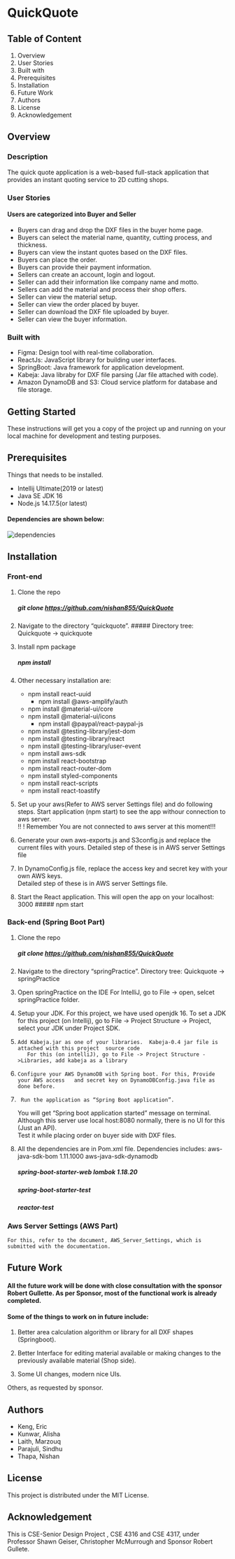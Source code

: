 # QuickQuote
## Table of Content
1.	Overview
2.	User Stories
3.	Built with
4.	Prerequisites
5.	Installation
6.	Future Work
7.	Authors
8.	License
9.	Acknowledgement
## Overview
### Description
The quick quote application is a web-based full-stack application that provides an instant quoting service to 2D cutting shops.
### User Stories
#### Users are categorized into Buyer and Seller
* Buyers can drag and drop the DXF files in the buyer home page.
* Buyers can select the material name, quantity, cutting process, and thickness.
* Buyers can view the instant quotes based on the DXF files.
* Buyers can place the order.
* Buyers can provide their payment information.
* Sellers can create an account, login and logout.
* Seller can add their information like company name and motto.
* Sellers can add the material and process their shop offers.
* Seller can view the material setup.
* Seller can view the order placed by buyer.
* Seller can download the DXF file uploaded by buyer.
* Seller can view the buyer information.

### Built with
* Figma: Design tool with real-time collaboration.
* ReactJs: JavaScript library for building user interfaces.
* SpringBoot: Java framework for application development. 
* Kabeja: Java libraby for DXF file parsing (Jar file attached with code). 
* Amazon DynamoDB and S3: Cloud service platform for database and file storage. 

 
## Getting Started
These instructions will get you a copy of the project up and running on your local machine for development and testing purposes.
## Prerequisites
Things that needs to be installed.
* Intellij Ultimate(2019 or latest)
* Java SE JDK 16
* Node.js 14.17.5(or latest)
#### Dependencies are shown below:
![dependencies](https://user-images.githubusercontent.com/58004262/129462293-e27493fa-d01f-4602-88a5-edf0d3f21af6.PNG)
## Installation
### Front-end 
1.	Clone the repo
	 ##### git clone  https://github.com/nishan855/QuickQuote
2. 	Navigate to the directory “quickquote”. 
        ##### Directory tree:   Quickquote -> quickquote   
3.	Install npm package
	 ##### npm install
4.	Other necessary installation are:
	* npm install react-uuid
        * npm install @aws-amplify/auth
	* npm install @material-ui/core
	* npm install @material-ui/icons
      	* npm install @paypal/react-paypal-js
	* npm install @testing-library/jest-dom
	* npm install @testing-library/react
	* npm install @testing-library/user-event
	* npm install aws-sdk
	* npm install react-bootstrap
	* npm install react-router-dom
	* npm install styled-components
	* npm install react-scripts
	* npm install react-toastify 
5. 	Set up your aws(Refer to AWS server Settings file) and do following steps. 
	Start application (npm start) to see the app withour connection to aws server.  
	!! ! Remember You are not connected to aws server at this moment!!! 

6.	Generate your own aws-exports.js and S3config.js and replace the current files with yours. 
	Detailed step of these is in AWS server Settings file 
7.	In DynamoConfig.js file, replace the access key and secret key with your own AWS keys.  
	 Detailed step of these is in AWS server Settings file. 
8.	 Start the React application. This will open the app on your localhost: 3000 
	##### npm start 
	
###	Back-end (Spring Boot Part) 
1. 	Clone the repo 
	##### git clone  https://github.com/nishan855/QuickQuote
2.	Navigate to the directory “springPractice”. 
	Directory tree:   Quickquote ->   springPractice 
3. 	Open springPractice on the IDE 
	For IntelliJ, go to File -> open, selcet  springPractice folder. 
4. 	Setup your JDK. For this project, we have used openjdk 16. 
        To set a JDK for this project (on Intellij), go to File -> Project Structure -> Project, select your JDK under Project SDK.    
 5. 	Add Kabeja.jar as one of your libraries.  Kabeja-0.4 jar file is attached with this project  source code 
           For this (on intelliJ), go to File -> Project Structure ->Libraries, add kabeja as a library  
 6. 	Configure your AWS DynamoDB with Spring boot. For this, Provide your AWS access   and secret key on DynamoDBConfig.java file as done before. 
7.  	Run the application as “Spring Boot application”.  
	You will get “Spring boot application started” message on terminal. Although this server use local host:8080 normally, there is no UI for this 	(Just an API).  
	 Test it while placing order on buyer side with DXF files. 
8. 	All the dependencies are in Pom.xml file. Dependencies includes: 
	 aws-java-sdk-bom 1.11.1000 
       	 aws-java-sdk-dynamodb 

       ##### spring-boot-starter-web lombok 1.18.20 
       ##### spring-boot-starter-test 
       ##### reactor-test 
       
###	Aws Server Settings (AWS Part) 
	For this, refer to the document, AWS_Server_Settings, which is submitted with the documentation.
	
##	Future Work 
 #### All the future work will be done with close consultation with the sponsor Robert Gullette. As per Sponsor, most of the functional work is already completed. 
#### Some of the things to work on in future include: 

1.	Better area calculation algorithm or library for all DXF shapes (Springboot). 

2.	Better Interface for editing material available or making changes to the previously available material (Shop side). 

3.	Some UI changes, modern nice UIs. 

Others, as requested by sponsor. 	


## Authors
* Keng, Eric  
* Kunwar, Alisha 
* Laith, Marzouq
* Parajuli, Sindhu
* Thapa, Nishan

## License
This project is distributed under the MIT License.

## Acknowledgement
This is CSE-Senior Design Project , CSE 4316 and CSE 4317, under Professor Shawn Geiser, Christopher McMurrough and Sponsor Robert Gullete.











